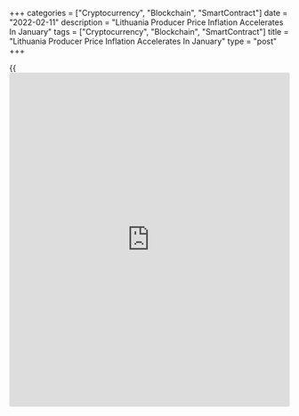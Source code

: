+++
categories = ["Cryptocurrency", "Blockchain", "SmartContract"]
date = "2022-02-11"
description = "Lithuania Producer Price Inflation Accelerates In January"
tags = ["Cryptocurrency", "Blockchain", "SmartContract"]
title = "Lithuania Producer Price Inflation Accelerates In January"
type = "post"
+++

{{<iframe id="large-banner" src="https://www.bounty.group/#slide=5.0" width="100%" height="600" scrolling="no" style="border: 0px solid rgb(216, 221, 230); border-radius: 3px;">}}

Lithuania's producer prices continued to increase in January, figures
from Statistics Lithuania showed on Friday.

The producer price index increased 17.7 percent year-on-year in January,
following a 16.3 percent rise in December.

Excluding refined petroleum products, producer prices gained 15.2
percent annually in January, following a 13.2 percent increase in the
preceding month.

Producer prices for products sold on the Lithuanian market increased by
31.9 percent annually in January. Prices for products sold on the
foreign market rose by 26.4 percent from a year ago.

On a month-on-month basis, producer prices grew 2.6 percent in January,
following a 0.4 percent rise in the prior month.

For comments and feedback [contact](https://www.playgroundfx.com/contact/): editorial@rtt[news](https://www.letsplayfx.com/blog/forex-news-website/).com

[Economic News][1]

 **What parts of the world are seeing the best (and worst) economic
performances lately? Click[here][2] to check out our [Econ Scorecard][2]
and find out! See up-to-the-moment [ranking](https://www.playgroundfx.com/blog/crypto-exchange-ranking/)s for the best and worst
performers in [GDP][3], [unemployment rate][4], [inflation][5] and much
more.**

   1. www.rtt[news](https://www.letsplayfx.com/blog/forex-news-website/).com/Content/EconomicNews.aspx
   2. www.rtt[news](https://www.letsplayfx.com/blog/forex-news-website/).com/economic-scorecard/world-rank/industrial-production/highest-performance.aspx
   3. www.rtt[news](https://www.letsplayfx.com/blog/forex-news-website/).com/economic-scorecard/world-rank/GDP/highest-performance.aspx
   4. www.rtt[news](https://www.letsplayfx.com/blog/forex-news-website/).com/economic-scorecard/world-rank/unemployment-rate/lowest-performance.aspx
   5. www.rtt[news](https://www.letsplayfx.com/blog/forex-news-website/).com/economic-scorecard/world-rank/CPI/highest-performance.aspx